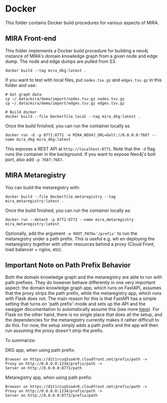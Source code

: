 # Docker

This folder contains Docker build procedures for various aspects of MIRA.

## MIRA Front-end

This folder implements a Docker build procedure for building a neo4j instance
of MIRA's domain knowledge graph from a given node and edge dump. The node
and edge dumps are pulled from S3.

```shell
docker build --tag mira_dkg:latest .
```

If you want to test with local files, put `nodes.tsv.gz` and `edges.tsv.gz` in
this folder and use:

```shell
# Get graph data
cp ~/.data/mira/demo/import/nodes.tsv.gz nodes.tsv.gz
cp ~/.data/mira/demo/import/edges.tsv.gz edges.tsv.gz

# Build docker
docker build --file Dockerfile.local --tag mira_dkg:latest .
```

Once the build finished, you can run the container locally as

```shell
docker run -d -p 8771:8771 -e MIRA_NEO4J_URL=bolt://0.0.0.0:7687 --name mira_dkg mira_dkg:latest
```

This exposes a REST API at `http://localhost:8771`. Note that the `-d` flag
runs the container in the background. If you want to expose Neo4j's bolt port, also
add `-p 7687:7687`.

## MIRA Metaregistry

You can build the metaregistry with:

```shell
docker build --file Dockerfile.metaregistry --tag mira_metaregistry:latest .
```

Once the build finished, you can run the container locally as:

```shell
docker run --detach -p 8772:8772 --name mira_metaregistry mira_metaregistry:latest
```

Optionally, add the argument `-e ROOT_PATH='/prefix'` to run the metaregistry under a path prefix. This is useful e.g. 
wh en deploying the metaregistry together with other resources behind a proxy (Cloud Front, load balancer + nginx, 
etc).

## Important Note on Path Prefix Behavior

Both the domain knowledge graph and the metaregistry are able to run with path prefixes. They do however behave 
differently in one very important aspect: the domain knowledge graph app, which runs on FastAPI, assumes that the 
proxy strips the path prefix, while the metaregistry app, which runs with Flask does not. The main reason for this is 
that FastAPI has a simple setting that turns on 'path prefix'-mode and sets up the API and the swagger documentation 
to automatically assume this
(see more [here](https://fastapi.tiangolo.com/advanced/behind-a-proxy/#proxy-with-a-stripped-path-prefix)). For Flask 
on the other hand, there is no single place that does all the setup, and the dependencies for the metaregistry 
currently makes it rather difficult to do this. For now, the setup simply adds a path prefix and the app will then run 
assuming the proxy doesn't strip the prefix.

To summarize:

DKG app, when using path prefix:
```text
Browser on https://d1t1rcuq5sa4r0.cloudfront.net/prefix/path -> 
Proxy on http://0.0.0.0:1234/prefix/path -> 
Server on http://0.0.0.0:8771/path
```

Metaregistry app, when using path prefix:
```text
Browser on https://d1t1rcuq5sa4r0.cloudfront.net/prefix/path -> 
Proxy on http://0.0.0.0:1234/prefix/path -> 
Server on http://0.0.0.0:8772/prefix/path
```
